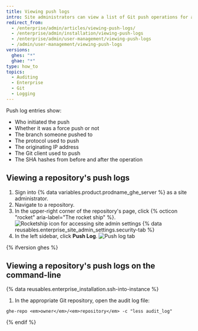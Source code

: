 ```yaml
---
title: Viewing push logs
intro: Site administrators can view a list of Git push operations for any repository on the enterprise.
redirect_from:
  - /enterprise/admin/articles/viewing-push-logs/
  - /enterprise/admin/installation/viewing-push-logs
  - /enterprise/admin/user-management/viewing-push-logs
  - /admin/user-management/viewing-push-logs
versions:
  ghes: "*"
  ghae: "*"
type: how_to
topics:
  - Auditing
  - Enterprise
  - Git
  - Logging
---
```


Push log entries show:

- Who initiated the push
- Whether it was a force push or not
- The branch someone pushed to
- The protocol used to push
- The originating IP address
- The Git client used to push
- The SHA hashes from before and after the operation

## Viewing a repository's push logs

1. Sign into {% data variables.product.prodname_ghe_server %} as a site administrator.
1. Navigate to a repository.
1. In the upper-right corner of the repository's page, click {% octicon "rocket" aria-label="The rocket ship" %}.
   ![Rocketship icon for accessing site admin settings](/assets/images/enterprise/site-admin-settings/access-new-settings.png)
   {% data reusables.enterprise_site_admin_settings.security-tab %}
1. In the left sidebar, click **Push Log**.
   ![Push log tab](/assets/images/enterprise/site-admin-settings/push-log-tab.png)

{% ifversion ghes %}

## Viewing a repository's push logs on the command-line

{% data reusables.enterprise_installation.ssh-into-instance %}

1. In the appropriate Git repository, open the audit log file:

```shell
ghe-repo <em>owner</em>/<em>repository</em> -c "less audit_log"
```

{% endif %}
